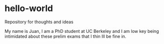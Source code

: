 # hello-world
Repository for thoughts and ideas

My name is Juan, I am a PhD student at UC Berkeley and I am low key being intimidated about these prelim exams that I thin Ill be fine in.
